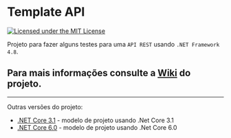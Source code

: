 # Template API

[![Licensed under the MIT License](https://img.shields.io/badge/License-MIT-blue.svg)](./LICENSE)

Projeto para fazer alguns testes para uma `API REST` usando `.NET Framework 4.8`.

## Para mais informações consulte a [Wiki] do projeto.
___

Outras versões do projeto:

- [.NET Core 3.1](https://github.com/RenatoPacheco/DotNet.TemplateApi/tree/dot-net-core-3) - modelo de projeto usando .Net Core 3.1
- [.NET Core 6.0](https://github.com/RenatoPacheco/DotNet.TemplateApi/tree/dot-net-core-6) - modelo de projeto usando .Net Core 6.0

[Wiki]: <https://github.com/RenatoPacheco/DotNetCore.TemplateApi/wiki>